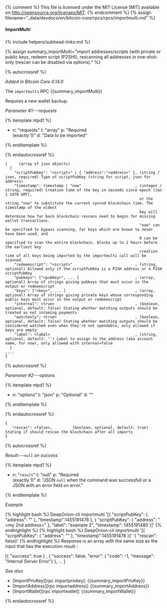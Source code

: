 {% comment %}
This file is licensed under the MIT License (MIT) available on
http://opensource.org/licenses/MIT.
{% endcomment %}
{% assign filename="_data/devdocs/en/bitcoin-core/rpcs/rpcs/importmulti.md" %}

##### ImportMulti
{% include helpers/subhead-links.md %}

{% assign summary_importMulti="import addresses/scripts (with private or public keys, redeem script (P2SH)), rescanning all addresses in one-shot-only (rescan can be disabled via options)." %}

{% autocrossref %}

*Added in Bitcoin Core 0.14.0*

The `importmulti` RPC {{summary_importMulti}}

Requires a new wallet backup.

*Parameter #1---requests*

{% itemplate ntpd1 %}
- n: "requests"
  t: "array"
  p: "Required<br>(exactly 1)"
  d: "Data to be imported"

{% enditemplate %}

{% endautocrossref %}

    [     (array of json objects)
      {
        "scriptPubKey": "<script>" | { "address":"<address>" }, (string / json, required) Type of scriptPubKey (string for script, json for address)
        "timestamp": timestamp | "now"                        , (integer / string, required) Creation time of the key in seconds since epoch (Jan 1 1970 GMT),
                                                                or the string "now" to substitute the current synced blockchain time. The timestamp of the oldest
                                                                key will determine how far back blockchain rescans need to begin for missing wallet transactions.
                                                                "now" can be specified to bypass scanning, for keys which are known to never have been used, and
                                                                0 can be specified to scan the entire blockchain. Blocks up to 2 hours before the earliest key
                                                                creation time of all keys being imported by the importmulti call will be scanned.
        "redeemscript": "<script>"                            , (string, optional) Allowed only if the scriptPubKey is a P2SH address or a P2SH scriptPubKey
        "pubkeys": ["<pubKey>", ... ]                         , (array, optional) Array of strings giving pubkeys that must occur in the output or redeemscript
        "keys": ["<key>", ... ]                               , (array, optional) Array of strings giving private keys whose corresponding public keys must occur in the output or redeemscript
        "internal": <true>                                    , (boolean, optional, default: false) Stating whether matching outputs should be treated as not incoming payments
        "watchonly": <true>                                   , (boolean, optional, default: false) Stating whether matching outputs should be considered watched even when they're not spendable, only allowed if keys are empty
        "label": <label>                                      , (string, optional, default: '') Label to assign to the address (aka account name, for now), only allowed with internal=false
      }
    ,...
    ]

{% autocrossref %}

*Parameter #2---options*

{% itemplate ntpd1 %}
- n: "options"
  t: "json"
  p: "Optional"
  d: ""

{% enditemplate %}

{% endautocrossref %}

    {
       "rescan": <false>,         (boolean, optional, default: true) Stating if should rescan the blockchain after all imports
    }

{% autocrossref %}

*Result---`null` on success*

{% itemplate ntpd1 %}
- n: "`result`"
  t: "null"
  p: "Required<br>(exactly 1)"
  d: "JSON `null` when the command was successfull or a JSON with an error field on error."

{% enditemplate %}

*Example*

{% highlight bash %}
DeepOnion-cli importmulti '[{ "scriptPubKey": { "address": "<my address>" }, "timestamp":1455191478 }, { "scriptPubKey": { "address": "<my 2nd address>" }, "label": "example 2", "timestamp": 1455191480 }]'
{% endhighlight %}
{% highlight bash %}
DeepOnion-cli importmulti '[{ "scriptPubKey": { "address": "<my address>" }, "timestamp":1455191478 }]' '{ "rescan": false}'
{% endhighlight %}
Response is an array with the same size as the input that has the execution result :

  [{ "success": true } , { "success": false, "error": { "code": -1, "message": "Internal Server Error"} }, ... ]


*See also*

* [ImportPrivKey][rpc importprivkey]: {{summary_importPrivKey}}
* [ImportAddress][rpc importaddress]: {{summary_importAddress}}
* [ImportWallet][rpc importwallet]: {{summary_importWallet}}

{% endautocrossref %}
